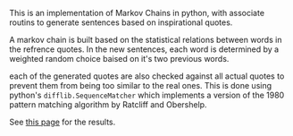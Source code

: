 This is an implementation of Markov Chains in python, with associate routins to generate sentences based on inspirational quotes.

A markov chain is built based on the statistical relations between words in the refrence quotes. In the new sentences, each word is determined by a weighted random choice baised on it's two previous words.

each of the generated quotes are also checked against all actual quotes to prevent them from being too similar to the real ones. This is done using python's `difflib.SequenceMatcher` which implements a version of the 1980 pattern matching algorithm by Ratcliff and Obershelp.

See [this page](https://aestuans.github.io/Inspirotron/) for the results.
